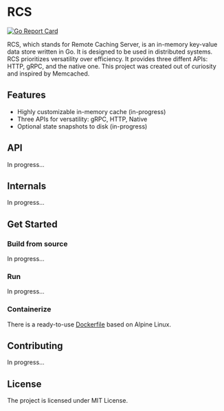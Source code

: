 # RCS

[![Go Report Card](https://goreportcard.com/badge/github.com/nmezhenskyi/rcs)](https://goreportcard.com/report/github.com/nmezhenskyi/rcs)

RCS, which stands for Remote Caching Server, is an in-memory key-value data store written in Go.
It is designed to be used in distributed systems. RCS prioritizes versatility over efficiency.
It provides three diffent APIs: HTTP, gRPC, and the native one. This project was created
out of curiosity and inspired by Memcached.

## Features

- Highly customizable in-memory cache (in-progress)
- Three APIs for versatility: gRPC, HTTP, Native
- Optional state snapshots to disk (in-progress)

## API

In progress...

## Internals

In progress...

## Get Started

### Build from source

In progress...

### Run

In progress...

### Containerize

There is a ready-to-use [Dockerfile](https://github.com/nmezhenskyi/rcs/blob/main/Dockerfile) based
on Alpine Linux.

## Contributing

In progress...

## License

The project is licensed under MIT License.
